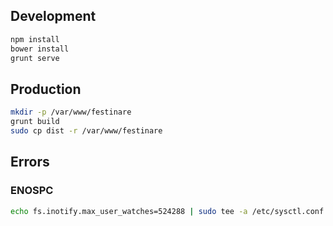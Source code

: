 ## Development
```bash
npm install
bower install
grunt serve
```

## Production
```bash
mkdir -p /var/www/festinare
grunt build
sudo cp dist -r /var/www/festinare
```

## Errors

### ENOSPC
```bash
echo fs.inotify.max_user_watches=524288 | sudo tee -a /etc/sysctl.conf && sudo sysctl -p
```

